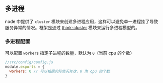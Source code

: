 ## 多进程

node 中提供了 `cluster` 模块来创建多进程应用，这样可以避免单一进程挂了导致服务异常的情况。框架是通过 [think-cluster](https://github.com/thinkjs/think-cluster) 模块来运行多进程模型的。

### 多进程配置

可以配置 `workers` 指定子进程的数量，默认为 `0`（当前 cpu 的个数）

```js
//src/config/config.js
module.exports = {
  workers: 0 // 可以根据实际情况修改，0 为 cpu 的个数
}
``` 